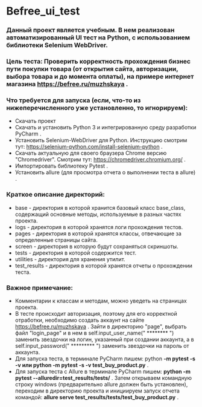 # Befree_ui_test
### <div align="lef">Данный проект является учебным. В нем реализован автоматизированный UI тест на Python, с использованием библиотеки Selenium WebDriver.
### <div align="lef">Цель теста: Проверить корректность прохождения бизнес пути покупки товара (от открытия сайта, авторизации, выбора товара и до момента оплаты), на примере интернет магазина https://befree.ru/muzhskaya .
### <div align="left">Что требуется для запуска (если, что-то из нижеперечисленного уже установленно, то игнорируем):
- Скачать проект
- Скачать и установить Python 3 и интегрированную среду разработки PyCharm .
- Установить Selenium-WebDriver для Python. Инструкцию смотрим тут: https://selenium-python.com/install-selenium-python .
- Скачать актуальную для своего браузера Сhrome версию "Сhromedriver". Смотрим тут: https://chromedriver.chromium.org/ .
- Импортировать библиотеку Pytest .
- Установить allure (для просмотра отчета о выполнении теста в allure) .
 
### <div align="left">Краткое описание директорий: </div>  
  
- base - директория в которой хранится базовый класс base_class, содержащий основные методы, используемые в разных частях проекта.
- logs - директория в которой хранятся логи прохождения тестов.
- pages - директория в которой хранятся классы, отвечающие за определенные страницы сайта.
- screen - директория в которую будут сохраняться скриншоты.
- tеsts - директория в которой содержится тест.
- utilities - директория для хранения утилит.
- test_results - директория в которой хранятся отчеты о прохождении теста.
### <div align="left">Важное примечание: </div>
- Комментарии к классам и методам, можно уведеть на страницах проекта.
- В тесте происходит авторизация, поэтому для его корректной отработки, необходимо создать аккаунт на сайте https://befree.ru/muzhskaya . Зайти в директорию "page", выбрать файл "login_page" и в нем в self.input_user_name(" ******** ") заменить звездочки на логин, указанный при создании аккаунта, а в
self.input_password(" ********* ") заменить звездочки на пароль от аккаунта.
- Для запуска теста, в терминале PyCharm пишем: python **-m pytest -s -v или python -m pytest -s -v test_buy_product.py** .
- Для запуска теста с Allure в терминале PyCharm пишем: **python -m pytest --alluredir=test_results/tests/** . Затем открываем командную строку windows (предварительно allure должен быть установлен), переходим в директорию проекта и инициируем запуск отчета командой: **allure serve test_results/tests/test_buy_product.py** .

